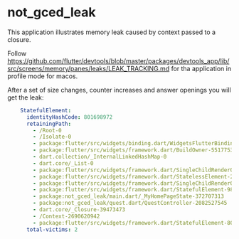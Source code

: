 # not_gced_leak

This application illustrates memory leak caused by context passed to a closure.

Follow https://github.com/flutter/devtools/blob/master/packages/devtools_app/lib/src/screens/memory/panes/leaks/LEAK_TRACKING.md
for tha application in profile mode for macos.

After a set of size changes, counter increases and answer openings you will get the leak:

```yaml
    StatefulElement:
      identityHashCode: 801698972
      retainingPath:
        - /Root-0
        - /Isolate-0
        - package:flutter/src/widgets/binding.dart/WidgetsFlutterBinding-4200361193
        - package:flutter/src/widgets/framework.dart/BuildOwner-551775339
        - dart.collection/_InternalLinkedHashMap-0
        - dart.core/_List-0
        - package:flutter/src/widgets/framework.dart/SingleChildRenderObjectElement-276060140
        - package:flutter/src/widgets/framework.dart/StatelessElement-205720855
        - package:flutter/src/widgets/framework.dart/SingleChildRenderObjectElement-1024453286
        - package:flutter/src/widgets/framework.dart/StatefulElement-988294612
        - package:not_gced_leak/main.dart/_MyHomePageState-372707313
        - package:not_gced_leak/quest.dart/QuestController-2082527545
        - dart.core/_Closure-39473473
        - /Context-2690620942
        - package:flutter/src/widgets/framework.dart/StatefulElement-801698972
      total-victims: 2
```
